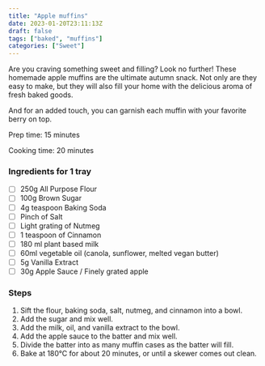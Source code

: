 ```yaml
---
title: "Apple muffins"
date: 2023-01-20T23:11:13Z
draft: false
tags: ["baked", "muffins"]
categories: ["Sweet"]
---
```


Are you craving something sweet and filling? Look no further! 
These homemade apple muffins are the ultimate autumn snack. 
Not only are they easy to make, but they will also fill your home with the delicious 
aroma of fresh baked goods. 

And for an added touch, you can garnish each muffin with your favorite berry on top.

<div class="recipe">
Prep time: 15 minutes

Cooking time: 20 minutes

### Ingredients for 1 tray
- [ ] 250g All Purpose Flour
- [ ] 100g Brown Sugar
- [ ] 4g teaspoon Baking Soda
- [ ] Pinch of Salt
- [ ] Light grating of Nutmeg
- [ ] 1 teaspoon of Cinnamon
- [ ] 180 ml plant based milk
- [ ] 60ml vegetable oil (canola, sunflower, melted vegan butter)
- [ ] 5g Vanilla Extract
- [ ] 30g Apple Sauce / Finely grated apple

### Steps
1. Sift the flour, baking soda, salt, nutmeg, and cinnamon into a bowl.
2. Add the sugar and mix well.
3. Add the milk, oil, and vanilla extract to the bowl.
4. Add the apple sauce to the batter and mix well.
5. Divide the batter into as many muffin cases as the batter will fill.
6. Bake at 180°C for about 20 minutes, or until a skewer comes out clean.

</div>
